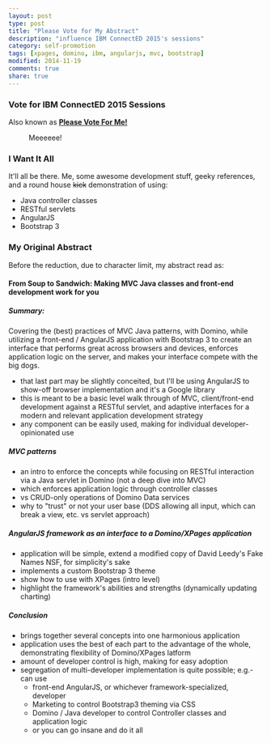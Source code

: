 ```yaml
---
layout: post
type: post
title: "Please Vote for My Abstract"
description: "influence IBM ConnectED 2015's sessions"
category: self-promotion
tags: [xpages, domino, ibm, angularjs, mvc, bootstrap]
modified: 2014-11-19
comments: true
share: true
---
```


### Vote for IBM ConnectED 2015 Sessions
Also known as <a href="//www.socialbizug.org/blogs/We87208a0e2cc_4798_ac0e_537d0ced54e2/entry/from_soup_to_sandwich_making_mvc_java_classes_and_front_end_development_work_for_you?lang=en_us">**Please Vote For Me!**</a>
<figure>
  <amp-img src="{{ site.url }}/assets/images/post_images/deadpool.jpg"
  alt="Meeeeee!"
  height="400" width="800"></amp-img>
 <figcaption>Meeeeee!</figcaption>
</figure>

### I Want It All
It'll all be there. Me, some awesome development stuff, geeky references, and a round house <s>kick</s> demonstration of using:

* Java controller classes
* RESTful servlets
* AngularJS
* Bootstrap 3


### My Original Abstract
Before the reduction, due to character limit, my abstract read as:


#### From Soup to Sandwich: Making MVC Java classes and front-end development work for you

##### Summary:
Covering the (best) practices of MVC Java patterns, with Domino, while utilizing a front-end / AngularJS application with Bootstrap 3 to create an interface that performs great across browsers and devices, enforces application logic on the server, and makes your interface compete with the big dogs.

* that last part may be slightly conceited, but I'll be using AngularJS to show-off browser implementation and it's a Google library
* this is meant to be a basic level walk through of MVC, client/front-end development against a RESTful servlet, and adaptive interfaces for a modern and relevant application development strategy
* any component can be easily used, making for individual developer-opinionated use

##### MVC patterns
* an intro to enforce the concepts while focusing on RESTful interaction via a Java servlet in Domino (not a deep dive into MVC)
* which enforces application logic through controller classes
* vs CRUD-only operations of Domino Data services
* why to "trust" or not your user base (DDS allowing all input, which can break a view, etc. vs servlet approach)

##### AngularJS framework as an interface to a Domino/XPages application
* application will be simple, extend a modified copy of David Leedy's Fake Names NSF, for simplicity's sake
* implements a custom Bootstrap 3 theme
* show how to use with XPages (intro level)
* highlight the framework's abilities and strengths (dynamically updating charting)

##### Conclusion
* brings together several concepts into one harmonious application
* application uses the best of each part to the advantage of the whole, demonstrating flexibility of Domino/XPages latform
* amount of developer control is high, making for easy adoption
* segregation of multi-developer implementation is quite possible; e.g.- can use
	* front-end AngularJS, or whichever framework-specialized, developer
	* Marketing to control Bootstrap3 theming via CSS
	* Domino / Java developer to control Controller classes and application logic
	* or you can go insane and do it all
